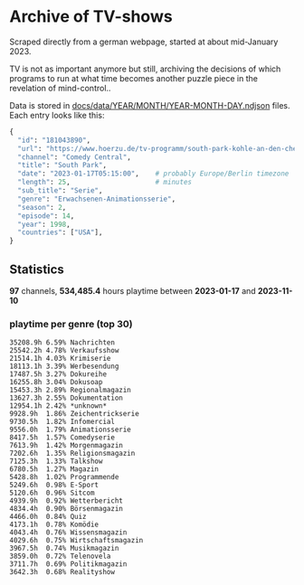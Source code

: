 # Archive of TV-shows

Scraped directly from a german webpage, started at about mid-January 2023.

TV is not as important anymore but still, archiving the decisions of which programs to run at what time
becomes another puzzle piece in the revelation of mind-control.. 

Data is stored in [docs/data/YEAR/MONTH/YEAR-MONTH-DAY.ndjson](docs/data/) files. 
Each entry looks like this:

```python
{
  "id": "181043890", 
  "url": "https://www.hoerzu.de/tv-programm/south-park-kohle-an-den-chefkoch/bid_181043890/", 
  "channel": "Comedy Central", 
  "title": "South Park", 
  "date": "2023-01-17T05:15:00",    # probably Europe/Berlin timezone 
  "length": 25,                     # minutes 
  "sub_title": "Serie", 
  "genre": "Erwachsenen-Animationsserie", 
  "season": 2, 
  "episode": 14, 
  "year": 1998, 
  "countries": ["USA"],
}
```

## Statistics

**97** channels, **534,485.4** hours playtime between **2023-01-17** and **2023-11-10**


### playtime per genre (top 30)

    35208.9h 6.59% Nachrichten
    25542.2h 4.78% Verkaufsshow
    21514.1h 4.03% Krimiserie
    18113.1h 3.39% Werbesendung
    17487.5h 3.27% Dokureihe
    16255.8h 3.04% Dokusoap
    15453.3h 2.89% Regionalmagazin
    13627.3h 2.55% Dokumentation
    12954.1h 2.42% *unknown*
    9928.9h  1.86% Zeichentrickserie
    9730.5h  1.82% Infomercial
    9556.0h  1.79% Animationsserie
    8417.5h  1.57% Comedyserie
    7613.9h  1.42% Morgenmagazin
    7202.6h  1.35% Religionsmagazin
    7125.3h  1.33% Talkshow
    6780.5h  1.27% Magazin
    5428.8h  1.02% Programmende
    5249.6h  0.98% E-Sport
    5120.6h  0.96% Sitcom
    4939.9h  0.92% Wetterbericht
    4834.4h  0.90% Börsenmagazin
    4466.0h  0.84% Quiz
    4173.1h  0.78% Komödie
    4043.4h  0.76% Wissensmagazin
    4029.6h  0.75% Wirtschaftsmagazin
    3967.5h  0.74% Musikmagazin
    3859.0h  0.72% Telenovela
    3711.7h  0.69% Politikmagazin
    3642.3h  0.68% Realityshow
